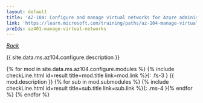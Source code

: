 ```yaml
---
layout: default
title: 'AZ-104: Configure and manage virtual networks for Azure administrators'
link: 'https://learn.microsoft.com/training/paths/az-104-manage-virtual-networks/'
preIds: az401-manage-virtual-networks
---
```

[_Back_](.)

{{ site.data.ms.az104.configure.description }}

<!-- {% assign counter = 0 %} {% assign result = page.preIds | append: "-" | append: counter %} -->
{% for mod in site.data.ms.az104.configure.modules %}<!-- {% assign counter = counter | plus: 1 %}{% assign result = page.preIds | append: "-" | append: counter %} -->
{% include checkLine.html id=result title=mod.title link=mod.link %}{: .fs-3 }
<span class="ms-4">{{ mod.description }}</span>
{% for sub in mod.submodules %}<!-- {% assign counter = counter | plus: 1 %}{% assign result = page.preIds | append: "-" | append: counter %} -->
{% include checkLine.html id=result title=sub.title link=sub.link %}{: .ms-4 }{% endfor %}
{% endfor %}
